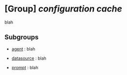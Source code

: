 # [Group] _configuration cache_

blah

## Subgroups

- [agent](/Commands/configuration/cache/agent/readme.md)
: blah

- [datasource](/Commands/configuration/cache/datasource/readme.md)
: blah

- [prompt](/Commands/configuration/cache/prompt/readme.md)
: blah
